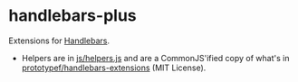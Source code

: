 # handlebars-plus

Extensions for [Handlebars].

* Helpers are in [js/helpers.js](js/helpers.js) and are a CommonJS'ified copy of what's in [prototypef/handlebars-extensions](https://github.com/prototypef/handlebars-extensions) (MIT License). 

[Handlebars]: http://handlebarsjs.com/